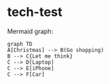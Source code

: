 # tech-test

Mermaid graph:

```mermaid
graph TD
A[Christmas] --> B(Go shopping)
B --> C{Let me think}
C --> D[Laptop]
C --> E[iPhone]
C --> F[Car]
```
